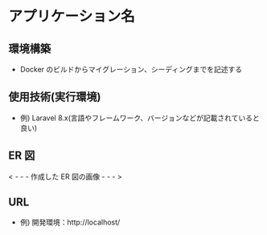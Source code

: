 # アプリケーション名

## 環境構築

- Docker のビルドからマイグレーション、シーディングまでを記述する

## 使用技術(実行環境)

- 例) Laravel 8.x(言語やフレームワーク、バージョンなどが記載されていると良い)

## ER 図

< - - - 作成した ER 図の画像 - - - >

## URL

- 例) 開発環境：http://localhost/
